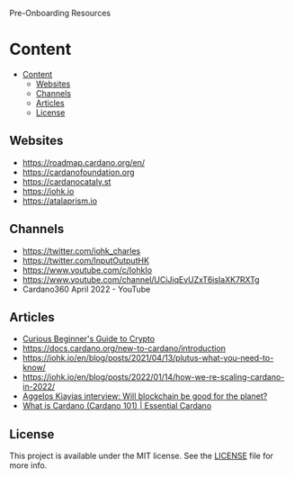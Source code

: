 Pre-Onboarding Resources 

# Content

- [Content](#content)
  - [Websites](#websites)
  - [Channels](#channels)
  - [Articles](#articles)
  - [License](#license)

## Websites

- https://roadmap.cardano.org/en/
- https://cardanofoundation.org
- https://cardanocataly.st
- https://iohk.io
- https://atalaprism.io

## Channels

- https://twitter.com/iohk_charles
- https://twitter.com/InputOutputHK
- https://www.youtube.com/c/IohkIo
- https://www.youtube.com/channel/UCiJiqEvUZxT6isIaXK7RXTg
- Cardano360 April 2022 - YouTube


## Articles

- [Curious Beginner's Guide to Crypto](https://creatoreconomy.so/p/curious-beginner-guide-to-crypto)
- https://docs.cardano.org/new-to-cardano/introduction
- https://iohk.io/en/blog/posts/2021/04/13/plutus-what-you-need-to-know/
- https://iohk.io/en/blog/posts/2022/01/14/how-we-re-scaling-cardano-in-2022/
- [Aggelos Kiayias interview: Will blockchain be good for the planet?](https://venturebeat.com/commerce/aggelos-kiayias-interview-will-blockchain-be-good-for-the-planet/)
- [What is Cardano (Cardano 101) | Essential Cardano](https://www.essentialcardano.io/article/what-is-cardano-cardano-101)


## License

This project is available under the MIT license.
See the [LICENSE](LICENSE) file for more info.